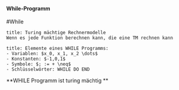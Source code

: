 #### While-Programm
#While
```ad-abstract
title: Turing mächtige Rechnermodelle
Wenn es jede Funktion berechnen kann, die eine TM rechnen kann
```

```ad-note
title: Elemente eines WHILE Programms:
- Variablen: $x_0, x_1, x_2 \dots$
- Konstanten: $-1,0,1$
- Symbole: $; := + \neq$
- Schlüsselwörter: WHILE DO END
```

**WHILE Programm ist turing mächtig **